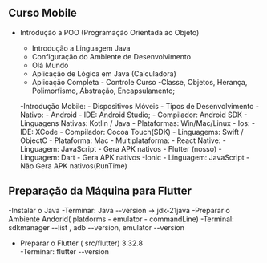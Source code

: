 ## Curso Mobile
- Introdução a POO (Programação Orientada ao Objeto)
    - Introdução a Linguagem Java
    - Configuração do Ambiente de Desenvolvimento
    - Olá Mundo
    - Aplicação de Lógica em Java (Calculadora)
    - Aplicação Completa - Controle Curso
        -Classe, Objetos, Herança, Polimorfismo, Abstração, Encapsulamento;

    -Introdução Mobile:
        - Dispositivos Móveis
        - Tipos de Desenvolvimento
            - Nativo:
                - Android 
                - IDE: Android Studio;
                - Compilador: Android SDK
                - Linguagens Nativas: Kotlin / Java
                - Plataformas: Win/Mac/Linux
            - Ios: 
                - IDE: XCode
                - Compilador: Cocoa Touch(SDK)
                - Linguagems: Swift / ObjectC
                - Plataforma: Mac 
            - Multiplataforma:
                - React Native: 
                -Linguagem: JavaScript
                - Gera APK nativos
            - Flutter (nosso)
                - Linguagem: Dart
                - Gera APK nativos
            -Ionic
                - Linguagem: JavaScript
                - Não Gera APK nativos(RunTime)

## Preparação da Máquina para Flutter
-Instalar o Java
    -Terminar: Java --version -> jdk-21java
-Preparar o Ambiente Andorid( platdorms - emulator - commandLine)
    -Terminal: sdkmanager --list , adb --version, emulator --version  
- Preparar o Flutter ( src/flutter) 3.32.8    
    -Terminar: flutter --version          